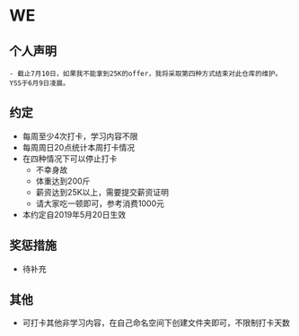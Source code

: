 # WE

## 个人声明
    - 截止7月10日，如果我不能拿到25K的offer，我将采取第四种方式结束对此仓库的维护。 YSS于6月9日凌晨。

## 约定
- 每周至少4次打卡，学习内容不限
- 每周周日20点统计本周打卡情况
- 在四种情况下可以停止打卡
    - 不幸身故
    - 体重达到200斤
    - 薪资达到25K以上，需要提交薪资证明
    - 请大家吃一顿即可，参考消费1000元
- 本约定自2019年5月20日生效

## 奖惩措施 
- 待补充

## 其他
- 可打卡其他非学习内容，在自己命名空间下创建文件夹即可，不限制打卡天数




